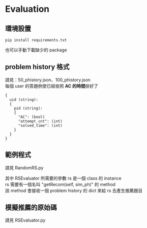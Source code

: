 # Evaluation

## 環境設置
```
pip install requirements.txt
```
也可以手動下載缺少的 package

## problem history 格式

請見：50_phistory.json、100_phistory.json </br>
每個 user 的答題例使已經依照 **AC 的時間**排好了

```
{
  uid (string):
  {
    pid (string):
    {
      "AC": (bool)
      "attempt_cnt": (int)
      "solved_time": (int)
    }
  }
}
```

## 範例程式
請見 RandomRS.py

其中 RSEvaluator 所需要的參數 rs 是一個 class 的 instance </br>
rs 需要有一個名叫 "getRecom(self, sim_ph)" 的 method </br>
該 method 會接收一個 problem history 的 dict 來給 rs 去產生推薦題目

## 模擬推薦的原始碼
請見 RSEvaluator.py
